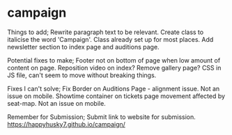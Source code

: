 # campaign

Things to add;
Rewrite paragraph text to be relevant.
Create class to italicise the word 'Campaign'. Class already set up for most places.
Add newsletter section to index page and auditions page.

Potential fixes to make;
Footer not on bottom of page when low amount of content on page.
Reposition video on index?
Remove gallery page?
CSS in JS file, can't seem to move without breaking things.

Fixes I can't solve;
Fix Border on Auditions Page - alignment issue. Not an issue on mobile.
Showtime container on tickets page movement affected by seat-map. Not an issue on mobile.


Remember for Submission;
Submit link to website for submission.
https://happyhusky7.github.io/campaign/